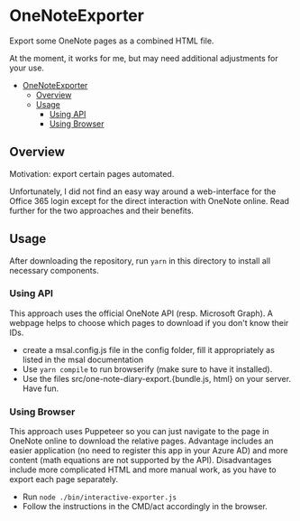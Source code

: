 # OneNoteExporter
Export some OneNote pages as a combined HTML file.

At the moment, it works for me, but may need additional adjustments for your use.

- [OneNoteExporter](#onenoteexporter)
  - [Overview](#overview)
  - [Usage](#usage)
    - [Using API](#using-api)
    - [Using Browser](#using-browser)

## Overview

Motivation: export certain pages automated.

Unfortunately, I did not find an easy way around a web-interface for the Office 365 login except for the direct interaction with OneNote online. Read further for the two approaches and their benefits.

## Usage

After downloading the repository, run `yarn` in this directory to install all necessary components.

### Using API 
This approach uses the official OneNote API (resp. Microsoft Graph). 
A webpage helps to choose which pages to download if you don't know their IDs.

 - create a msal.config.js file in the config folder, fill it appropriately as listed in the msal documentation
 - Use `yarn compile` to run browserify (make sure to have it installed).
 - Use the files src/one-note-diary-export.{bundle.js, html} on your server. Have fun.

### Using Browser
This approach uses Puppeteer so you can just navigate to the page in OneNote online to download the relative pages.
Advantage includes an easier application (no need to register this app in your Azure AD) 
and more content (math equations are not supported by the API). 
Disadvantages include more complicated HTML and more manual work, as you have to export each page separately.

 - Run `node ./bin/interactive-exporter.js` 
 - Follow the instructions in the CMD/act accordingly in the browser.
